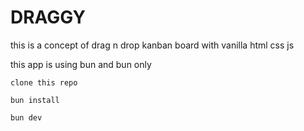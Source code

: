 # DRAGGY

this is a concept of drag n drop kanban board with vanilla html css js

this app is using bun and bun only

```
clone this repo
```
```
bun install
```
```
bun dev
```
